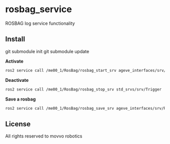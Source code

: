 # rosbag_service

ROSBAG log service functionality

## Install
git submodule init
git submodule update

**Activate**

```bash
ros2 service call /me00_1/RosBag/rosbag_start_srv ageve_interfaces/srv/Rosbag "{name: my_bag}
```

**Deactivate**

```bash
ros2 service call /me00_1/RosBag/rosbag_stop_srv std_srvs/srv/Trigger 
```

**Save a rosbag**

```bash
ros2 service call /me00_1/RosBag/rosbag_save_srv ageve_interfaces/srv/Rosbag "{name: my_bag}"
```

## License
All rights reserved to movvo robotics